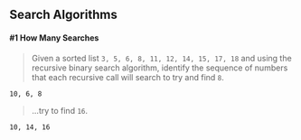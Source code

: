 ## Search Algorithms


#### #1 How Many Searches
>Given a sorted list `3, 5, 6, 8, 11, 12, 14, 15, 17, 18` and using the recursive binary search algorithm, identify the sequence of numbers that each recursive call will search to try and find `8`.

`10, 6, 8`

>...try to find `16`.

`10, 14, 16`
